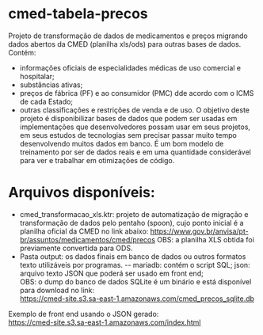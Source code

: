# cmed-tabela-precos
Projeto de transformação de dados de medicamentos e preços migrando dados abertos da CMED (planilha xls/ods) para outras bases de dados.
Contém:
- informações oficiais de especialidades médicas de uso comercial e hospitalar;
- substâncias ativas;
- preços de fábrica (PF) e ao consumidor (PMC) dde acordo com o ICMS de cada Estado;
- outras classificações e restrições de venda e de uso.
O objetivo deste projeto é disponibilizar bases de dados que podem ser usadas em implementações que desenvolvedores possam usar em seus projetos, em seus estudos de tecnologias sem precisar passar muito tempo desenvolvendo muitos dados em banco. É um bom modelo de treinamento por ser de dados reais e em uma quantidade considerável para ver e trabalhar em otimizações de código.

# Arquivos disponíveis:
- cmed_transformacao_xls.ktr: projeto de automatização de migração e transformação de dados pelo pentaho (spoon), cujo ponto inicial é a planilha oficial da CMED no link abaixo:
https://www.gov.br/anvisa/pt-br/assuntos/medicamentos/cmed/precos
OBS: a planilha XLS obtida foi previamente convertida para ODS.
- Pasta output: os dados finais em banco de dados ou outros formatos texto utilizáveis por programas.
-- mariadb: contém o script SQL;
  json: arquivo texto JSON que poderá ser usado em front end;<br>
OBS: o dump do banco de dados SQLite é um binário e está disponível para download no link:<br>
https://cmed-site.s3.sa-east-1.amazonaws.com/cmed_precos_sqlite.db

Exemplo de front end usando o JSON gerado:<br>
https://cmed-site.s3.sa-east-1.amazonaws.com/index.html
